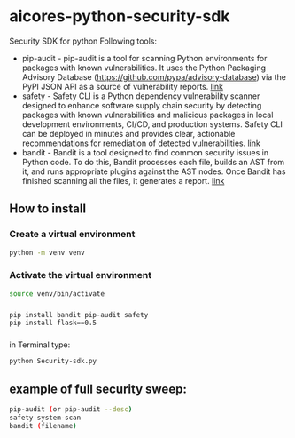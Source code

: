 # aicores-python-security-sdk
Security SDK for python
Following tools: 
- pip-audit - pip-audit is a tool for scanning Python environments for packages with known vulnerabilities. It uses the Python Packaging Advisory Database (https://github.com/pypa/advisory-database) via the PyPI JSON API as a source of vulnerability reports. [link](https://pypi.org/project/pip-audit/)
- safety - Safety CLI is a Python dependency vulnerability scanner designed to enhance software supply chain security by detecting packages with known vulnerabilities and malicious packages in local development environments, CI/CD, and production systems. Safety CLI can be deployed in minutes and provides clear, actionable recommendations for remediation of detected vulnerabilities. [link](https://pypi.org/project/safety/)
- bandit - Bandit is a tool designed to find common security issues in Python code. To do this, Bandit processes each file, builds an AST from it, and runs appropriate plugins against the AST nodes. Once Bandit has finished scanning all the files, it generates a report. [link](https://bandit.readthedocs.io/en/latest/index.html)

## How to install
### Create a virtual environment
```bash
python -m venv venv
```

### Activate the virtual environment
```bash
source venv/bin/activate
```

###
```bash
pip install bandit pip-audit safety
pip install flask==0.5
```
###
in Terminal type:
```bash
python Security-sdk.py
```

## example of full security sweep:
```bash
pip-audit (or pip-audit --desc)
safety system-scan
bandit (filename)
```
